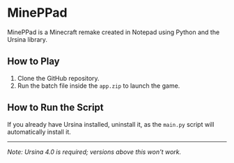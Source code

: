 # MinePPad

MinePPad is a Minecraft remake created in Notepad using Python and the Ursina library.

## How to Play

1. Clone the GitHub repository.
2. Run the batch file inside the `app.zip` to launch the game.

## How to Run the Script

If you already have Ursina installed, uninstall it, as the `main.py` script will automatically install it.

---
*Note: Ursina 4.0 is required; versions above this won't work.*

